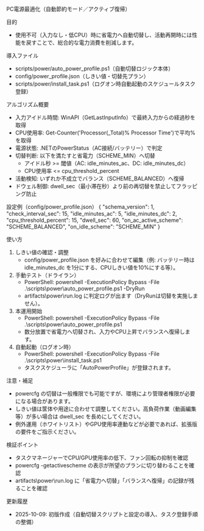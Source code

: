 PC電源最適化（自動節約モード／アクティブ復帰）

目的
- 使用不可（入力なし・低CPU）時に省電力へ自動切替し、活動再開時には性能を戻すことで、総合的な電力消費を削減します。

導入ファイル
- scripts/power/auto_power_profile.ps1（自動切替ロジック本体）
- config/power_profile.json（しきい値・切替先プラン）
- scripts/power/install_task.ps1（ログオン時自動起動のスケジュールタスク登録）

アルゴリズム概要
- 入力アイドル時間: WinAPI（GetLastInputInfo）で最終入力からの経過秒を取得
- CPU使用率: Get-Counter('Processor(_Total)% Processor Time')で平均%を取得
- 電源状態: .NETのPowerStatus（AC接続/バッテリー）で判定
- 切替判断: 以下を満たすと省電力（SCHEME_MIN）へ切替
  - アイドル秒 >= 閾値（AC: idle_minutes_ac、DC: idle_minutes_dc）
  - CPU使用率 <= cpu_threshold_percent
- 活動検知: いずれか不成立でバランス（SCHEME_BALANCED）へ復帰
- ドウェル制御: dwell_sec（最小滞在秒）より前の再切替を禁止してフラッピング防止

設定例（config/power_profile.json）
{
  "schema_version": 1,
  "check_interval_sec": 15,
  "idle_minutes_ac": 5,
  "idle_minutes_dc": 2,
  "cpu_threshold_percent": 15,
  "dwell_sec": 60,
  "on_ac_active_scheme": "SCHEME_BALANCED",
  "on_idle_scheme": "SCHEME_MIN"
}

使い方
1) しきい値の確認・調整
   - config/power_profile.json を好みに合わせて編集（例: バッテリー時は idle_minutes_dc を1分にする、CPUしきい値を10%にする等）。
2) 手動テスト（ドライラン）
   - PowerShell: powershell -ExecutionPolicy Bypass -File .\scripts\power\auto_power_profile.ps1 -DryRun
   - artifacts\power\run.log に判定ログが出ます（DryRunは切替を実施しません）。
3) 本運用開始
   - PowerShell: powershell -ExecutionPolicy Bypass -File .\scripts\power\auto_power_profile.ps1
   - 数分放置で省電力へ切替され、入力やCPU上昇でバランスへ復帰します。
4) 自動起動（ログオン時）
   - PowerShell: powershell -ExecutionPolicy Bypass -File .\scripts\power\install_task.ps1
   - タスクスケジューラに「AutoPowerProfile」が登録されます。

注意・補足
- powercfg の切替は一般権限でも可能ですが、環境により管理者権限が必要になる場合があります。
- しきい値は筐体や用途に合わせて調整してください。高負荷作業（動画編集等）が多い場合は dwell_sec を長めにしてください。
- 例外運用（ホワイトリスト）やGPU使用率連動などが必要であれば、拡張版の要件をご指示ください。

検証ポイント
- タスクマネージャーでCPU/GPU使用率の低下、ファン回転の抑制を確認
- powercfg -getactivescheme の表示が所望のプランに切り替わることを確認
- artifacts\power\run.log に「省電力へ切替」「バランスへ復帰」の記録が残ることを確認

更新履歴
- 2025-10-09: 初版作成（自動切替スクリプトと設定の導入、タスク登録手順の整備）